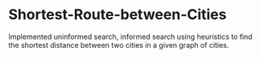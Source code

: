# Shortest-Route-between-Cities
Implemented uninformed search, informed search using heuristics to find the shortest distance between two cities in a given graph of cities.
